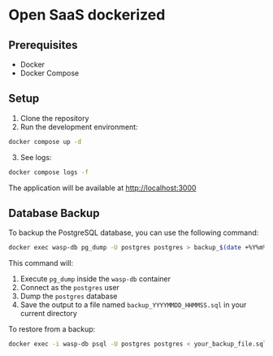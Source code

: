 # Open SaaS dockerized

## Prerequisites
- Docker
- Docker Compose

## Setup
1. Clone the repository
2. Run the development environment:
```bash
docker compose up -d
```

3. See logs:
```bash
docker compose logs -f
```

The application will be available at [http://localhost:3000](http://localhost:3000) 

## Database Backup

To backup the PostgreSQL database, you can use the following command:

```bash
docker exec wasp-db pg_dump -U postgres postgres > backup_$(date +%Y%m%d_%H%M%S).sql
```

This command will:
1. Execute `pg_dump` inside the `wasp-db` container
2. Connect as the `postgres` user
3. Dump the `postgres` database
4. Save the output to a file named `backup_YYYYMMDD_HHMMSS.sql` in your current directory

To restore from a backup:

```bash
docker exec -i wasp-db psql -U postgres postgres < your_backup_file.sql
```
